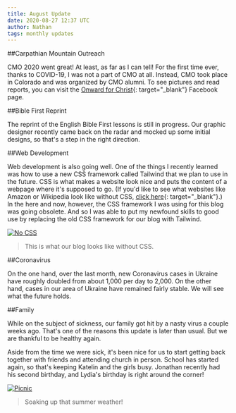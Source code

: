 ```yaml
---
title: August Update
date: 2020-08-27 12:37 UTC
author: Nathan
tags: monthly updates
---
```


##Carpathian Mountain Outreach

CMO 2020 went great! At least, as far as I can tell! For the first time ever, thanks to COVID-19, I was not a part of CMO at all. Instead, CMO took place in Colorado and was organized by CMO alumni. To see pictures and read reports, you can visit the [Onward for Christ](https://www.facebook.com/onwardforchrist/){: target="_blank"} Facebook page.

##Bible First Reprint

The reprint of the English Bible First lessons is still in progress. Our graphic designer recently came back on the radar and mocked up some initial designs, so that's a step in the right direction.

##Web Development

Web development is also going well. One of the things I recently learned was how to use a new CSS framework called Tailwind that we plan to use in the future. CSS is what makes a website look nice and puts the content of a webpage where it's supposed to go. (If you'd like to see what websites like Amazon or Wikipedia look like without CSS, [click here](https://css-tricks.com/that-time-i-tried-browsing-the-web-without-css/#through-the-style-less-looking-glass){: target="_blank"}.) In the here and now, however, the CSS framework I was using for this blog was going obsolete. And so I was able to put my newfound skills to good use by replacing the old CSS framework for our blog with Tailwind.

[![No CSS](images/2020/8-no-css-400w.jpg)](https://f000.backblazeb2.com/file/daysinukraine/images/2020/8-no-css.jpg)

> This is what our blog looks like without CSS.

##Coronavirus

On the one hand, over the last month, new Coronavirus cases in Ukraine have roughly doubled from about 1,000 per day to 2,000. On the other hand, cases in our area of Ukraine have remained fairly stable. We will see what the future holds.

##Family

While on the subject of sickness, our family got hit by a nasty virus a couple weeks ago. That's one of the reasons this update is later than usual. But we are thankful to be healthy again.

Aside from the time we were sick, it's been nice for us to start getting back together with friends and attending church in person. School has started again, so that's keeping Katelin and the girls busy. Jonathan recently had his second birthday, and Lydia's birthday is right around the corner!

[![Picnic](images/2020/8-park-400w.jpg)](https://f000.backblazeb2.com/file/daysinukraine/images/2020/8-park.jpg)

> Soaking up that summer weather!
